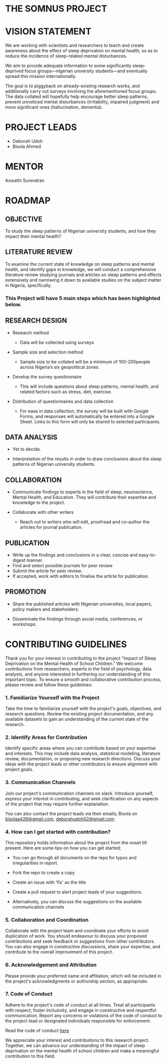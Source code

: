 # THE SOMNUS PROJECT

# VISION STATEMENT
We are working with scientists and researchers to teach and create awareness about the effect of sleep deprivation on mental health, so as to reduce the incidence of sleep-related mental disturbances.

We aim to provide adequate information to some significantly sleep-deprived focus groups—nigerian university students—and eventually spread this mission internationally.

The goal is to piggyback on already-existing research works, and additionally carry out surveys involving the aforementioned focus groups. The data collated will hopefully help encourage better sleep patterns, prevent unnoticed mental disturbances (irritability, impaired judgment) and more significant ones (hallucination, dementia).

# PROJECT LEADS
* Deborah Udoh
* Bisola Ahmed

# MENTOR
Aswathi Surendran

# ROADMAP

## OBJECTIVE
To study the sleep patterns of Nigerian university students, and how they impact their mental health?

## LITERATURE REVIEW
To examine the current state of knowledge on sleep patterns and mental health, and identify gaps in knowledge, we will conduct a comprehensive literature review studying journals and articles on sleep patterns and effects extensively and narrowing it down to available studies on the subject matter in Nigeria, specifically.

### This Project will have 5 main steps which has been highlighted below.

## RESEARCH DESIGN
 * Research method
     * Data will be collected using surveys

* Sample size and selection method
    * Sample size to be collated will be a minimum of 100-200people across Nigeria’s six geopolitical zones.

 * Develop the survey questionnaire 
    * This will include questions about sleep patterns, mental health, and related factors such as stress, diet, exercise.

* Distribution of questionnaires and data collection
    * For ease in data collection, the survey will be built with Google Forms, and responses will automatically be entered into a Google Sheet. Links to this form will only be shared to selected participants.

## DATA ANALYSIS
* Yet to decide.

* Interpretation of the results in order to draw conclusions about the sleep patterns of Nigerian university students.

## COLLABORATION
* Communicate findings to experts in the field of sleep, neuroscience, Mental Health, and Education. They will contribute their expertise and knowledge to the project.

* Collaborate with other writers
    * Reach out to writers who will edit, proofread and co-author the articles for journal publication.


## PUBLICATION
* Write up the findings and conclusions in a clear, concise and easy-to-digest manner.
* Find and select possible journals for peer review
* Submit the article for peer review.
* If accepted, work with editors to finalise the article for publication.

## PROMOTION
* Share the published articles with Nigerian universities, local papers, policy makers and stakeholders.

* Disseminate the findings through social media, conferences, or workshops.


# CONTRIBUTING GUIDELINES

Thank you for your interest in contributing to the project "Impact of Sleep Deprivation on the Mental Health of School Children." We welcome contributions from researchers, experts in the field of psychology, data analysts, and anyone interested in furthering our understanding of this important topic. To ensure a smooth and collaborative contribution process, please review and follow these guidelines:

### 1. Familiarize Yourself with the Project

Take the time to familiarize yourself with the project's goals, objectives, and research questions. Review the existing project documentation, and any available datasets to gain an understanding of the current state of the research.

### 2. Identify Areas for Contribution

Identify specific areas where you can contribute based on your expertise and interests. This may include data analysis, statistical modeling, literature review, documentation, or proposing new research directions. Discuss your ideas with the project leads or other contributors to ensure alignment with project goals.

### 3. Communication Channels

Join our project's communication channels on slack. Introduce yourself, express your interest in contributing, and seek clarification on any aspects of the project that may require further explanation. 

You can also contact the project leads via their emails; Bisola on bisolaa426@gmail.com, deborahudoh02@gmail.com

### 4. How can I get started with contribution?

This repository holds information about the project from the onset till present. Here are some tips on how you can get started;

* You can go through all documents on the repo for typos and irregularities in report.

* Fork the repo to create a copy

* Create an issue with 'fix' as the title

* Create a pull request to alert project leads of your suggestions.

* Alternatively, you can discuss the suggestions on the available communication channels

### 5. Collaboration and Coordination

Collaborate with the project team and coordinate your efforts to avoid duplication of work. You should endeavour to discuss your proposed contributions and seek feedback or suggestions from other contributors. You can also engage in constructive discussions, share your expertise, and contribute to the overall improvement of this project.

### 6. Acknowledgement and Attribution

Please provide your preferred name and affiliation, which will be included in the project's acknowledgments or authorship section, as appropriate.

### 7. Code of Conduct

Adhere to the project's code of conduct at all times. Treat all participants with respect, foster inclusivity, and engage in constructive and respectful communication. Report any concerns or violations of the code of conduct to the project lead or designated individuals responsible for enforcement. 

Read the code of conduct [here](/code-of-conduct.md/)

We appreciate your interest and contributions to this research project. Together, we can advance our understanding of the impact of sleep deprivation on the mental health of school children and make a meaningful contribution to this field.
